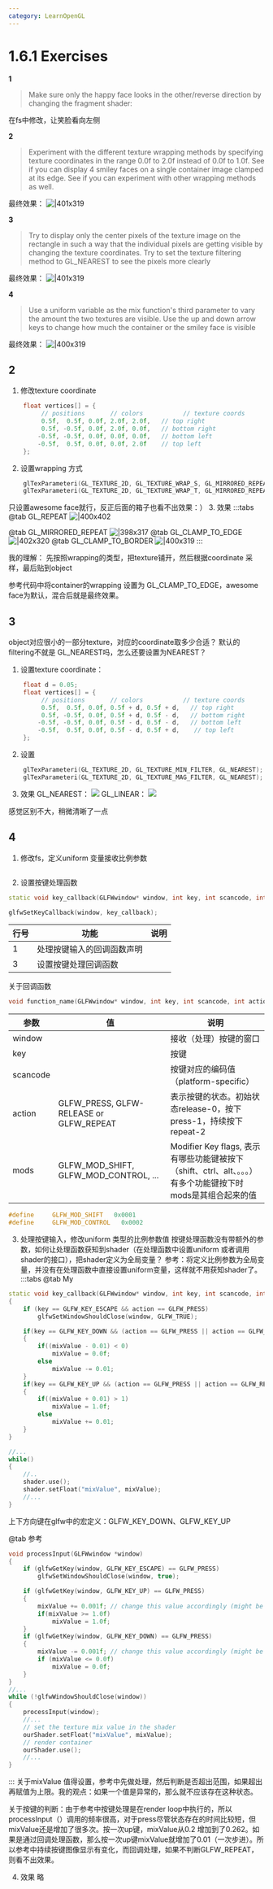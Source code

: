 ```yaml
---
category: LearnOpenGL
---
```

# 1.6.1 Exercises
**1**
>Make sure only the happy face looks in the other/reverse direction by changing the fragment shader:

在fs中修改，让笑脸看向左侧

**2**
>Experiment with the different texture wrapping methods by specifying texture coordinates in the range 0.0f to 2.0f instead of 0.0f to 1.0f. See if you can display 4 smiley faces on a single container image clamped at its edge. See if you can experiment with other wrapping methods as well.

最终效果：
![|401x319](./attachments/1.6.1%20Exercises.webp)


**3**
>Try to display only the center pixels of the texture image on the rectangle in such a way that the individual pixels are getting visible by changing the texture coordinates. Try to set the texture filtering method to GL_NEAREST to see the pixels more clearly

最终效果：
![|401x319](./attachments/1.6.1%20Exercises-1.webp)

**4**
>Use a uniform variable as the mix function's third parameter to vary the amount the two textures are visible. Use the up and down arrow keys to change how much the container or the smiley face is visible

最终效果：
![|400x319](attachments/1_6_Textures_Exercise4.gif)


## 2
1. 修改texture coordinate
``` cpp
    float vertices[] = {
         // positions       // colors           // texture coords
         0.5f,  0.5f, 0.0f, 2.0f, 2.0f,   // top right
         0.5f, -0.5f, 0.0f, 2.0f, 0.0f,   // bottom right
        -0.5f, -0.5f, 0.0f, 0.0f, 0.0f,   // bottom left
        -0.5f,  0.5f, 0.0f, 0.0f, 2.0f    // top left
    };
```
2. 设置wrapping 方式
``` cpp
    glTexParameteri(GL_TEXTURE_2D, GL_TEXTURE_WRAP_S, GL_MIRRORED_REPEAT);
    glTexParameteri(GL_TEXTURE_2D, GL_TEXTURE_WRAP_T, GL_MIRRORED_REPEAT);
```
只设置awesome face就行，反正后面的箱子也看不出效果：）
3. 效果
:::tabs
@tab GL_REPEAT
![|400x402](./attachments/1.6.1%20Exercises-5.webp)

@tab GL_MIRRORED_REPEAT
![|398x317](./attachments/1.6.1%20Exercises-2.webp)
@tab GL_CLAMP_TO_EDGE
![|402x320](./attachments/1.6.1%20Exercises-3.webp)
@tab GL_CLAMP_TO_BORDER
![|400x319](./attachments/1.6.1%20Exercises-4.webp)
:::

我的理解：
先按照wrapping的类型，把texture铺开，然后根据coordinate 采样，最后贴到object

参考代码中将container的wrapping 设置为 GL_CLAMP_TO_EDGE，awesome face为默认，混合后就是最终效果。

## 3
object对应很小的一部分texture，对应的coordinate取多少合适？
默认的filtering不就是 GL_NEAREST吗，怎么还要设置为NEAREST？

1. 设置texture coordinate：
``` cpp
    float d = 0.05;
    float vertices[] = {
         // positions       // colors           // texture coords
         0.5f,  0.5f, 0.0f, 0.5f + d, 0.5f + d,   // top right
         0.5f, -0.5f, 0.0f, 0.5f + d, 0.5f - d,   // bottom right
        -0.5f, -0.5f, 0.0f, 0.5f - d, 0.5f - d,   // bottom left
        -0.5f,  0.5f, 0.0f, 0.5f - d, 0.5f + d,    // top left
    };
```
2. 设置
``` cpp
    glTexParameteri(GL_TEXTURE_2D, GL_TEXTURE_MIN_FILTER, GL_NEAREST);
    glTexParameteri(GL_TEXTURE_2D, GL_TEXTURE_MAG_FILTER, GL_NEAREST);
```
3. 效果
GL_NEAREST：
![](./attachments/1.6.1%20Exercises-8.webp)
GL_LINEAR：
![](./attachments/1.6.1%20Exercises-7.webp)

感觉区别不大，稍微清晰了一点

## 4
1. 修改fs，定义uniform 变量接收比例参数
``` c title="fs"

```

2. 设置按键处理函数
``` cpp
static void key_callback(GLFWwindow* window, int key, int scancode, int action, int mods);

glfwSetKeyCallback(window, key_callback);
```

| 行号  | 功能            | 说明  |
| --- | ------------- | --- |
| 1   | 处理按键输入的回调函数声明 |     |
| 3   | 设置按键处理回调函数    |     |

关于回调函数
``` cpp
void function_name(GLFWwindow* window, int key, int scancode, int action, int mods)
```

| 参数       | 值                                       | 说明                                                                       |
| -------- | --------------------------------------- | ------------------------------------------------------------------------ |
| window   |                                         | 接收（处理）按键的窗口                                                              |
| key      |                                         | 按键                                                                       |
| scancode |                                         | 按键对应的编码值（platform-specific）                                              |
| action   | GLFW_PRESS, GLFW-RELEASE or GLFW_REPEAT | 表示按键的状态。初始状态release-0，按下press-1，持续按下repeat-2                             |
| mods     | GLFW_MOD_SHIFT, GLFW_MOD_CONTROL, ...   | Modifier Key flags, 表示有哪些功能键被按下（shift、ctrl、alt、。。。）有多个功能键按下时mods是其组合起来的值 |

``` c title="mods定义"
#define 	GLFW_MOD_SHIFT   0x0001
#define 	GLFW_MOD_CONTROL   0x0002
```
3. 处理按键输入，修改uniform 类型的比例参数值
按键处理函数没有带额外的参数，如何让处理函数获知到shader（在处理函数中设置uniform 或者调用shader的接口），把shader定义为全局变量？
参考：将定义比例参数为全局变量，并没有在处理函数中直接设置uniform变量，这样就不用获知shader了。
:::tabs
@tab My
``` cpp
static void key_callback(GLFWwindow* window, int key, int scancode, int action, int mods)
{
    if (key == GLFW_KEY_ESCAPE && action == GLFW_PRESS)
        glfwSetWindowShouldClose(window, GLFW_TRUE);

	if(key == GLFW_KEY_DOWN && (action == GLFW_PRESS || action == GLFW_REPEAT))
    {
        if((mixValue - 0.01) < 0)
            mixValue = 0.0f;
        else
            mixValue -= 0.01;
    }
	if(key == GLFW_KEY_UP && (action == GLFW_PRESS || action == GLFW_REPEAT))
    {
        if((mixValue + 0.01) > 1)
            mixValue = 1.0f;
        else
            mixValue += 0.01;
    }
}

//...
while()
{
	//..
	shader.use();
	shader.setFloat("mixValue", mixValue);
	//...
}

```

上下方向键在glfw中的宏定义：GLFW_KEY_DOWN、GLFW_KEY_UP

@tab 参考
``` cpp
void processInput(GLFWwindow *window)
{
    if (glfwGetKey(window, GLFW_KEY_ESCAPE) == GLFW_PRESS)
        glfwSetWindowShouldClose(window, true);

    if (glfwGetKey(window, GLFW_KEY_UP) == GLFW_PRESS)
    {
        mixValue += 0.001f; // change this value accordingly (might be too slow or too fast based on system hardware)
        if(mixValue >= 1.0f)
            mixValue = 1.0f;
    }
    if (glfwGetKey(window, GLFW_KEY_DOWN) == GLFW_PRESS)
    {
        mixValue -= 0.001f; // change this value accordingly (might be too slow or too fast based on system hardware)
        if (mixValue <= 0.0f)
            mixValue = 0.0f;
    }
}
//...
while (!glfwWindowShouldClose(window))
{
	processInput(window);
	//...
	// set the texture mix value in the shader
	ourShader.setFloat("mixValue", mixValue);
	// render container
	ourShader.use();
	//...
}
```
:::
关于mixValue 值得设置，参考中先做处理，然后判断是否超出范围，如果超出再赋值为上限。我的观点：如果一个值是异常的，那么就不应该存在这种状态。

关于按键的判断：由于参考中按键处理是在render loop中执行的，所以processInput（）调用的频率很高，对于press尽管状态存在的时间比较短，但mixValue还是增加了很多次。按一次up键，mixValue从0.2 增加到了0.262。如果是通过回调处理函数，那么按一次up键mixValue就增加了0.01（一次步进）。所以参考中持续按键图像显示有变化，而回调处理，如果不判断GLFW_REPEAT，则看不出效果。

4. 效果
略


